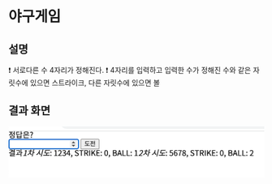 # 야구게임

## 설명

❗️ 서로다른 수 4자리가 정해진다.
❗️ 4자리를 입력하고 입력한 수가 정해진 수와 같은 자릿수에 있으면 스트라이크, 다른 자릿수에 있으면 볼

## 결과 화면

![baseball](./dist/main_page.png)
